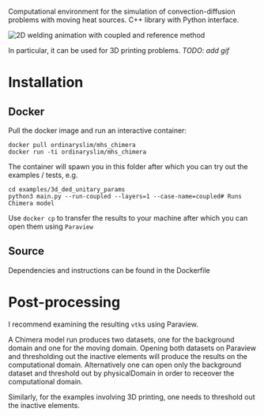 Computational environment for the simulation of convection-diffusion problems with moving heat sources. C++ library with Python interface.

![2D welding animation with coupled and reference method](https://github.com/ordinary-slim/media_moving_heat_source/blob/master/animation.gif)

In particular, it can be used for 3D printing problems. _TODO: add gif_

# Installation

## Docker

Pull the docker image and run an interactive container:
```
docker pull ordinaryslim/mhs_chimera
docker run -ti ordinaryslim/mhs_chimera
```

The container will spawn you in this folder after which you can try out the examples / tests,
e.g.

```
cd examples/3d_ded_unitary_params
python3 main.py --run-coupled --layers=1 --case-name=coupled# Runs Chimera model
```

Use `docker cp` to transfer the results to your machine after which you can open them using `Paraview`

## Source

Dependencies and instructions can be found in the Dockerfile

# Post-processing

I recommend examining the resulting `vtk`s using Paraview.

A Chimera model run produces two datasets, one for the background domain and one for the moving domain.
Opening both datasets on Paraview and thresholding out the inactive elements will produce the results on the computational domain.
Alternatively one can open only the background dataset and threshold out by physicalDomain in order to receover the computational domain.

Similarly, for the examples involving 3D printing, one needs to threshold out the inactive elements.

